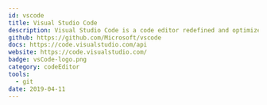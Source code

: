 ```yaml
---
id: vscode
title: Visual Studio Code
description: Visual Studio Code is a code editor redefined and optimized for building and debugging modern web and cloud applications.
github: https://github.com/Microsoft/vscode
docs: https://code.visualstudio.com/api
website: https://code.visualstudio.com/
badge: vsCode-logo.png
category: codeEditor
tools: 
  - git
date: 2019-04-11
---
```

